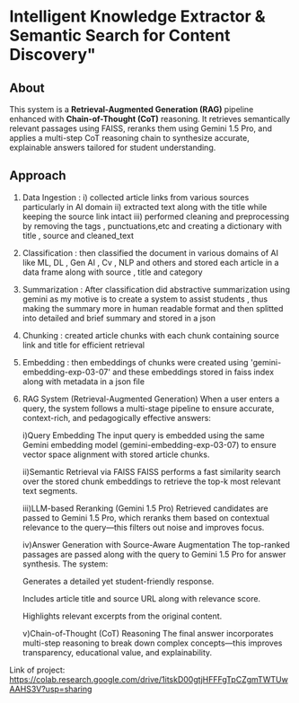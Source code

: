 # Intelligent Knowledge Extractor & Semantic Search for Content Discovery"

## About
This system is a **Retrieval-Augmented Generation (RAG)** pipeline enhanced with **Chain-of-Thought (CoT)** reasoning. It retrieves semantically relevant passages using FAISS, reranks them using Gemini 1.5 Pro, and applies a multi-step CoT reasoning chain to synthesize accurate, explainable answers tailored for student understanding.

## Approach
1. Data Ingestion :
i) collected article links from various sources particularly in AI domain
ii) extracted text along with the title while keeping the source link intact
iii) performed cleaning and preprocessing by removing the tags , punctuations,etc and creating a dictionary with title , source and cleaned_text 

2. Classification :
then classified the document in various domains of AI like ML, DL , Gen AI , Cv , NLP and others and stored each article in a data frame along with source , title and category

3. Summarization :
After classification did abstractive summarization using gemini as my motive is to create a system to assist students , thus making the summary more in human readable format
and then splitted into detailed and brief summary and stored in a json

5. Chunking :
created article chunks  with each chunk containing source link and title for efficient retrieval

6. Embedding :
then embeddings of chunks were created using 'gemini-embedding-exp-03-07' and these embeddings stored in faiss index along with metadata in a json file

 7. RAG System (Retrieval-Augmented Generation)
    When a user enters a query, the system follows a multi-stage pipeline to ensure accurate, context-rich, and pedagogically effective answers:
    
    i)Query Embedding
    The input query is embedded using the same Gemini embedding model (gemini-embedding-exp-03-07) to ensure vector space alignment with stored article chunks.
    
    ii)Semantic Retrieval via FAISS
    FAISS performs a fast similarity search over the stored chunk embeddings to retrieve the top-k most relevant text segments.
    
    iii)LLM-based Reranking (Gemini 1.5 Pro)
    Retrieved candidates are passed to Gemini 1.5 Pro, which reranks them based on contextual relevance to the query—this filters out noise and improves focus.
    
    iv)Answer Generation with Source-Aware Augmentation
    The top-ranked passages are passed along with the query to Gemini 1.5 Pro for answer synthesis. The system:
    
    Generates a detailed yet student-friendly response.
    
    Includes  article title and source URL along with relevance score.
    
    Highlights relevant excerpts from the original content.
    
    v)Chain-of-Thought (CoT) Reasoning
    The final answer incorporates multi-step reasoning to break down complex concepts—this improves transparency, educational value, and explainability.

Link of project: https://colab.research.google.com/drive/1itskD00gtjHFFFgTpCZgmTWTUwAAHS3V?usp=sharing

